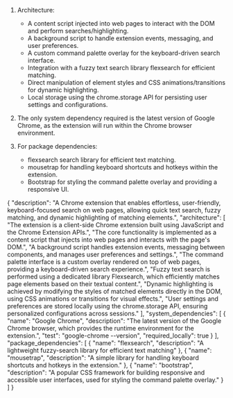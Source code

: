 

1. Architecture:
   - A content script injected into web pages to interact with the DOM and perform searches/highlighting.
   - A background script to handle extension events, messaging, and user preferences.
   - A custom command palette overlay for the keyboard-driven search interface.
   - Integration with a fuzzy text search library  flexsearch for efficient matching.
   - Direct manipulation of element styles and CSS animations/transitions for dynamic highlighting.
   - Local storage using the chrome.storage API for persisting user settings and configurations.

2. The only system dependency required is the latest version of Google Chrome, as the extension will run within the Chrome browser environment.

3. For package dependencies:
   - flexsearch search library for efficient text matching.
   - mousetrap for handling keyboard shortcuts and hotkeys within the extension.
   - Bootstrap for styling the command palette overlay and providing a responsive UI.


{
    "description": "A Chrome extension that enables effortless, user-friendly, keyboard-focused search on web pages, allowing quick text search, fuzzy matching, and dynamic highlighting of matching elements.",
    "architecture": [
        "The extension is a client-side Chrome extension built using JavaScript and the Chrome Extension APIs.",
        "The core functionality is implemented as a content script that injects into web pages and interacts with the page's DOM.",
        "A background script handles extension events, messaging between components, and manages user preferences and settings.",
        "The command palette interface is a custom overlay rendered on top of web pages, providing a keyboard-driven search experience.",
        "Fuzzy text search is performed using a dedicated library Flexsearch, which efficiently matches page elements based on their textual content.",
        "Dynamic highlighting is achieved by modifying the styles of matched elements directly in the DOM, using CSS animations or transitions for visual effects.",
        "User settings and preferences are stored locally using the chrome.storage API, ensuring personalized configurations across sessions."
    ],
    "system_dependencies": [
        {
            "name": "Google Chrome",
            "description": "The latest version of the Google Chrome browser, which provides the runtime environment for the extension.",
            "test": "google-chrome --version",
            "required_locally": true
        }
    ],
    "package_dependencies": [
        {
            "name": "flexsearch",
            "description": "A lightweight fuzzy-search library for efficient text matching"
        },
        {
            "name": "mousetrap",
            "description": "A simple library for handling keyboard shortcuts and hotkeys in the extension."
        },
        {
            "name": "bootstrap",
            "description": "A popular CSS framework for building responsive and accessible user interfaces, used for styling the command palette overlay."
        }
    ]
}



